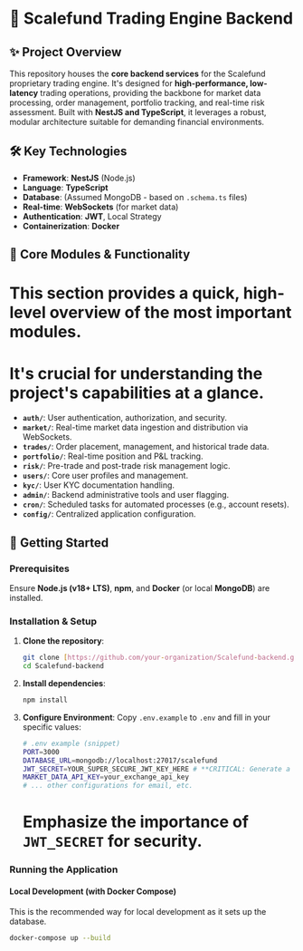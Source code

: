 # 🚀 **Scalefund Trading Engine Backend**

## ✨ **Project Overview**
This repository houses the **core backend services** for the Scalefund proprietary trading engine. It's designed for **high-performance, low-latency** trading operations, providing the backbone for market data processing, order management, portfolio tracking, and real-time risk assessment. Built with **NestJS and TypeScript**, it leverages a robust, modular architecture suitable for demanding financial environments.

## 🛠️ **Key Technologies**
* **Framework**: **NestJS** (Node.js)
* **Language**: **TypeScript**
* **Database**: (Assumed MongoDB - based on `.schema.ts` files)
* **Real-time**: **WebSockets** (for market data)
* **Authentication**: **JWT**, Local Strategy
* **Containerization**: **Docker**

## 📁 **Core Modules & Functionality**
# This section provides a quick, high-level overview of the most important modules.
# It's crucial for understanding the project's capabilities at a glance.

* **`auth/`**: User authentication, authorization, and security.
* **`market/`**: Real-time market data ingestion and distribution via WebSockets.
* **`trades/`**: Order placement, management, and historical trade data.
* **`portfolio/`**: Real-time position and P&L tracking.
* **`risk/`**: Pre-trade and post-trade risk management logic.
* **`users/`**: Core user profiles and management.
* **`kyc/`**: User KYC documentation handling.
* **`admin/`**: Backend administrative tools and user flagging.
* **`cron/`**: Scheduled tasks for automated processes (e.g., account resets).
* **`config/`**: Centralized application configuration.

## 🏁 **Getting Started**

### **Prerequisites**
Ensure **Node.js (v18+ LTS)**, **npm**, and **Docker** (or local **MongoDB**) are installed.

### **Installation & Setup**
1.  **Clone the repository**:
    ```bash
    git clone [https://github.com/your-organization/Scalefund-backend.git](https://github.com/your-organization/Scalefund-backend.git)
    cd Scalefund-backend
    ```
2.  **Install dependencies**:
    ```bash
    npm install
    ```
3.  **Configure Environment**: Copy `.env.example` to `.env` and fill in your specific values:
    ```bash
    # .env example (snippet)
    PORT=3000
    DATABASE_URL=mongodb://localhost:27017/scalefund
    JWT_SECRET=YOUR_SUPER_SECURE_JWT_KEY_HERE # **CRITICAL: Generate a strong, unique key!**
    MARKET_DATA_API_KEY=your_exchange_api_key
    # ... other configurations for email, etc.
    ```
    # Emphasize the importance of `JWT_SECRET` for security.

### **Running the Application**

#### **Local Development (with Docker Compose)**
This is the recommended way for local development as it sets up the database.
```bash
docker-compose up --build
